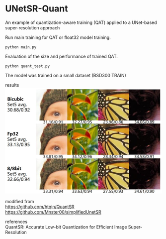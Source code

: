 # UNetSR-Quant
An example of quantization-aware training (QAT) applied to a UNet-based super-resolution approach

Run main training for QAT or float32 model training.
```
python main.py
```

Evaluation of the size and performance of trained QAT.
```
python quant_test.py
```

The model was trained on a small dataset (BSD300 TRAIN)

results  
![image](https://raw.githubusercontent.com/shawngao94/UNetSR-Quant/refs/heads/main/img/results.jpg)


modified from  
https://github.com/htqin/QuantSR  
https://github.com/Mnster00/simplifiedUnetSR

references  
QuantSR: Accurate Low-bit Quantization for Efficient Image Super-Resolution
